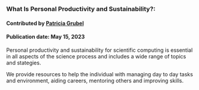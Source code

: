### What Is Personal Productivity and Sustainability?:
#### Contributed by [Patricia Grubel](https://github.com/pagrubel)
#### Publication date: May 15, 2023

<!--- deck start --->
Personal productivity and sustainability for scientific computing is essential in all aspects of the science process and includes a wide range of topics and stategies.<!--- deck end --->

<!--- body start --->
We provide resources to help the individual with managing day to day tasks and environment, aiding careers, mentoring others and improving skills.



<!--- body end  --->

 
<!---
Publish: yes
Pinned: yes
Topics: online learning
RSS update: 2023-04-04
--->
